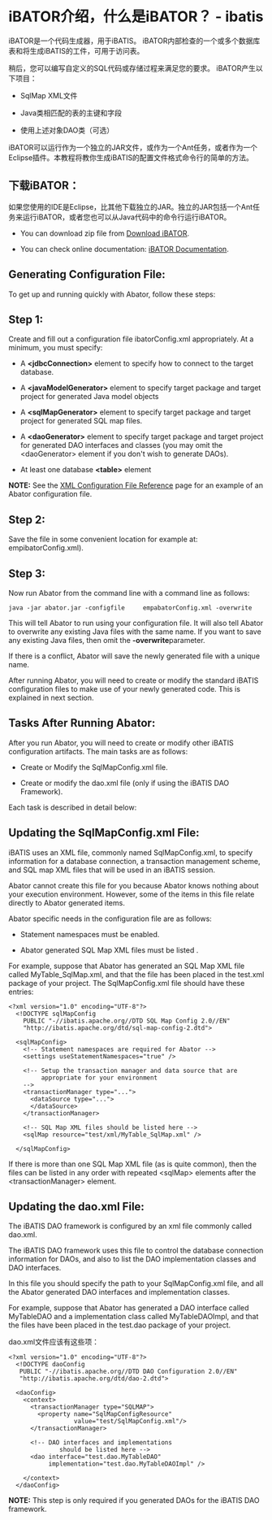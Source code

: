 # iBATOR介绍，什么是iBATOR？ - ibatis

iBATOR是一个代码生成器，用于iBATIS。 iBATOR内部检查的一个或多个数据库表和将生成iBATIS的工件，可用于访问表。

稍后，您可以编写自定义的SQL代码或存储过程来满足您的要求。 iBATOR产生以下项目：

*   SqlMap XML文件

*   Java类相匹配的表的主键和字段

*   使用上述对象DAO类（可选）

iBATOR可以运行作为一个独立的JAR文件，或作为一个Ant任务，或者作为一个Eclipse插件。本教程将教你生成iBATIS的配置文件格式命令行的简单的方法。

## 下载iBATOR：

如果您使用的IDE是Eclipse，比其他下载独立的JAR。独立的JAR包括一个Ant任务来运行iBATOR，或者您也可以从Java代码中的命令行运行iBATOR。

*   You can download zip file from [Download iBATOR](http://people.apache.org/builds/ibatis/ibator/ibator-1.2.1-681.zip).

*   You can check online documentation: [iBATOR Documentation](http://ibatis.apache.org/docs/tools/ibator/).

## Generating Configuration File:

To get up and running quickly with Abator, follow these steps:

## Step 1:

Create and fill out a configuration file ibatorConfig.xml appropriately. At a minimum, you must specify:

*   A **&lt;jdbcConnection&gt;** element to specify how to connect to the target database.

*   A **&lt;javaModelGenerator&gt;** element to specify target package and target project for generated Java model objects

*   A **&lt;sqlMapGenerator&gt;** element to specify target package and target project for generated SQL map files.

*   A **&lt;daoGenerator&gt;** element to specify target package and target project for generated DAO interfaces and classes (you may omit the &lt;daoGenerator&gt; element if you don't wish to generate DAOs).

*   At least one database **&lt;table&gt;** element

**NOTE:** See the [XML Configuration File Reference](http://www.yiibai.com/ibatis/ibator_xmlconfig.htmll) page for an example of an Abator configuration file.

## Step 2:

Save the file in some convenient location for example at: empibatorConfig.xml).

## Step 3:

Now run Abator from the command line with a command line as follows:

```
java -jar abator.jar -configfile     empabatorConfig.xml -overwrite
```

This will tell Abator to run using your configuration file. It will also tell Abator to overwrite any existing Java files with the same name. If you want to save any existing Java files, then omit the **-overwrite**parameter.

If there is a conflict, Abator will save the newly generated file with a unique name.

After running Abator, you will need to create or modify the standard iBATIS configuration files to make use of your newly generated code. This is explained in next section.

## Tasks After Running Abator:

After you run Abator, you will need to create or modify other iBATIS configuration artifacts. The main tasks are as follows:

*   Create or Modify the SqlMapConfig.xml file.

*   Create or modify the dao.xml file (only if using the iBATIS DAO Framework).

Each task is described in detail below:

## Updating the SqlMapConfig.xml File:

iBATIS uses an XML file, commonly named SqlMapConfig.xml, to specify information for a database connection, a transaction management scheme, and SQL map XML files that will be used in an iBATIS session.

Abator cannot create this file for you because Abator knows nothing about your execution environment. However, some of the items in this file relate directly to Abator generated items.

Abator specific needs in the configuration file are as follows:

*   Statement namespaces must be enabled.

*   Abator generated SQL Map XML files must be listed .

For example, suppose that Abator has generated an SQL Map XML file called MyTable_SqlMap.xml, and that the file has been placed in the test.xml package of your project. The SqlMapConfig.xml file should have these entries:

```
<?xml version="1.0" encoding="UTF-8"?>
  <!DOCTYPE sqlMapConfig
    PUBLIC "-//ibatis.apache.org//DTD SQL Map Config 2.0//EN"
    "http://ibatis.apache.org/dtd/sql-map-config-2.dtd">

  <sqlMapConfig>
    <!-- Statement namespaces are required for Abator -->
    <settings useStatementNamespaces="true" />

    <!-- Setup the transaction manager and data source that are
         appropriate for your environment
    -->
    <transactionManager type="...">
      <dataSource type="...">
      </dataSource>
    </transactionManager>

    <!-- SQL Map XML files should be listed here -->
    <sqlMap resource="test/xml/MyTable_SqlMap.xml" />

  </sqlMapConfig>
```

If there is more than one SQL Map XML file (as is quite common), then the files can be listed in any order with repeated &lt;sqlMap&gt; elements after the &lt;transactionManager&gt; element.

## Updating the dao.xml File:

The iBATIS DAO framework is configured by an xml file commonly called dao.xml.

The iBATIS DAO framework uses this file to control the database connection information for DAOs, and also to list the DAO implementation classes and DAO interfaces.

In this file you should specify the path to your SqlMapConfig.xml file, and all the Abator generated DAO interfaces and implementation classes.

For example, suppose that Abator has generated a DAO interface called MyTableDAO and a implementation class called MyTableDAOImpl, and that the files have been placed in the test.dao package of your project.

dao.xml文件应该有这些项：

```
<?xml version="1.0" encoding="UTF-8"?>
  <!DOCTYPE daoConfig
   PUBLIC "-//ibatis.apache.org//DTD DAO Configuration 2.0//EN"
   "http://ibatis.apache.org/dtd/dao-2.dtd">

  <daoConfig>
    <context>
      <transactionManager type="SQLMAP">
        <property name="SqlMapConfigResource"
                  value="test/SqlMapConfig.xml"/>
      </transactionManager>

      <!-- DAO interfaces and implementations
              should be listed here -->
      <dao interface="test.dao.MyTableDAO"
           implementation="test.dao.MyTableDAOImpl" />

    </context>
  </daoConfig>
```

**NOTE:** This step is only required if you generated DAOs for the iBATIS DAO framework.

